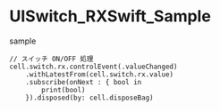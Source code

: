 # UISwitch_RXSwift_Sample

sample

```
// スイッチ ON/OFF 処理
cell.switch.rx.controlEvent(.valueChanged)
    .withLatestFrom(cell.switch.rx.value)
    .subscribe(onNext : { bool in
        print(bool)
    }).disposed(by: cell.disposeBag)
```
